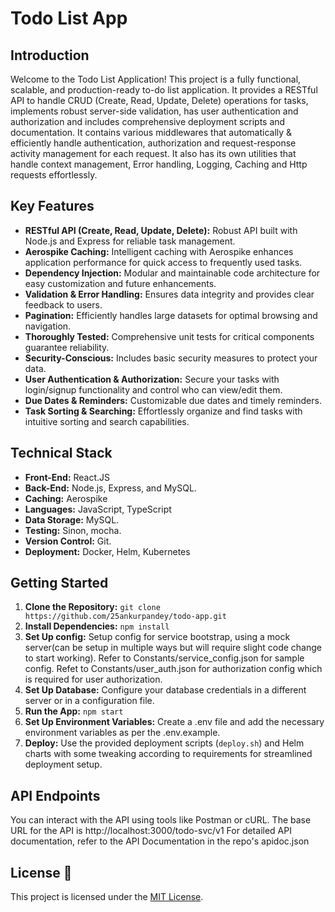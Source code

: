 # Todo List App

## Introduction

Welcome to the Todo List Application! This project is a fully functional, scalable, and production-ready to-do list application. It provides a RESTful API to handle CRUD (Create, Read, Update, Delete) operations for tasks, implements robust server-side validation, has user authentication and authorization and includes comprehensive deployment scripts and documentation. It contains various middlewares that automatically & efficiently handle authentication, authorization and request-response activity management for each request. It also has its own utilities that handle context management, Error handling, Logging, Caching and Http requests effortlessly.

## Key Features

- **RESTful API (Create, Read, Update, Delete):**  Robust API built with Node.js and Express for reliable task management.
- **Aerospike Caching:**  Intelligent caching with Aerospike enhances application performance for quick access to frequently used tasks.
- **Dependency Injection:**  Modular and maintainable code architecture for easy customization and future enhancements.
- **Validation & Error Handling:**  Ensures data integrity and provides clear feedback to users.
- **Pagination:**  Efficiently handles large datasets for optimal browsing and navigation.
- **Thoroughly Tested:**  Comprehensive unit tests for critical components guarantee reliability.
- **Security-Conscious:**  Includes basic security measures to protect your data.
- **User Authentication & Authorization:**  Secure your tasks with login/signup functionality and control who can view/edit them.
- **Due Dates & Reminders:**  Customizable due dates and timely reminders.
- **Task Sorting & Searching:**  Effortlessly organize and find tasks with intuitive sorting and search capabilities.

## Technical Stack

- **Front-End:**  React.JS
- **Back-End:** Node.js, Express, and MySQL.
- **Caching:** Aerospike
- **Languages:** JavaScript, TypeScript
- **Data Storage:**  MySQL.
- **Testing:**  Sinon, mocha.
- **Version Control:**  Git.
- **Deployment:** Docker, Helm, Kubernetes

## Getting Started

1. **Clone the Repository:** `git clone https://github.com/25ankurpandey/todo-app.git`
2. **Install Dependencies:** `npm install`
3. **Set Up config:** Setup config for service bootstrap, using a mock server(can be setup in multiple ways but will require slight code change to start working). Refer to Constants/service_config.json for sample config. Refet to Constants/user_auth.json for authorization config which is required for user authorization.
3. **Set Up Database:** Configure your database credentials in a different server or in a configuration file.
4. **Run the App:**  `npm start`
5. **Set Up Environment Variables:**  Create a .env file and add the necessary environment variables as per the .env.example.
6. **Deploy:** Use the provided deployment scripts (`deploy.sh`) and Helm charts with some tweaking according to requirements for streamlined deployment setup.

## API Endpoints
You can interact with the API using tools like Postman or cURL. The base URL for the API is http://localhost:3000/todo-svc/v1
For detailed API documentation, refer to the API Documentation in the repo's apidoc.json

## License 📄

This project is licensed under the [MIT License](LICENSE).